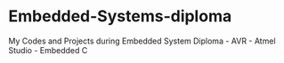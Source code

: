 # Embedded-Systems-diploma
My Codes and Projects during Embedded System Diploma - AVR - Atmel Studio - Embedded C 
